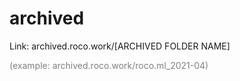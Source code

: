 # archived
Link: archived.roco.work/[ARCHIVED FOLDER NAME]<p style="color:gray">(example: archived.roco.work/roco.ml_2021-04)</p>
